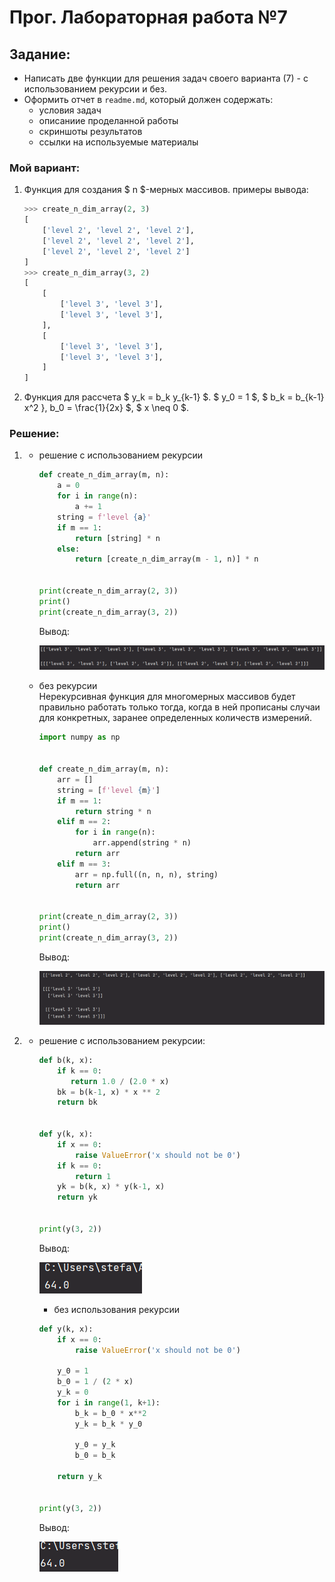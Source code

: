 # Прог. Лабораторная работа №7
## Задание:
- Написать две функции для решения задач своего варианта (7) - с использованием рекурсии и без.
- Оформить  отчет в ```readme.md```, который должен содержать:
  - условия задач
  - описаниие проделанной работы
  - скриншоты результатов
  - ссылки на используемые материалы

### Мой вариант:

1. Функция для создания $ n $-мерных массивов.
   примеры вывода:
   ```Python
   >>> create_n_dim_array(2, 3)
   [
       ['level 2', 'level 2', 'level 2'],
       ['level 2', 'level 2', 'level 2'],
       ['level 2', 'level 2', 'level 2']
   ]
   >>> create_n_dim_array(3, 2)
   [
       [
           ['level 3', 'level 3'],
           ['level 3', 'level 3'],
       ], 
       [
           ['level 3', 'level 3'],
           ['level 3', 'level 3'],
       ]
   ]
   ```
2. Функция для рассчета $ y_k = b_k y_{k-1} $. $ y_0 = 1 $, $ b_k = b_{k-1} x^2 }, b_0 = \frac{1}{2x} $, $ x \neq 0 $.

### Решение:

1. - решение с использованием рекурсии
     ```Python
     def create_n_dim_array(m, n):
         a = 0
         for i in range(n):
             a += 1
         string = f'level {a}'
         if m == 1:
             return [string] * n
         else:
             return [create_n_dim_array(m - 1, n)] * n
  
  
     print(create_n_dim_array(2, 3))
     print()
     print(create_n_dim_array(3, 2))
     ```
     Вывод:
     
     ![img.png](img.png)

   - без рекурсии     
     Нерекурсивная функция для многомерных массивов будет правильно работать
     только тогда, когда в ней прописаны случаи для конкретных, заранее
     определенных количеств измерений. 
     
     ```Python
     import numpy as np


     def create_n_dim_array(m, n):
         arr = []
         string = [f'level {m}']
         if m == 1:
             return string * n
         elif m == 2:
             for i in range(n):
                 arr.append(string * n)
             return arr
         elif m == 3:
             arr = np.full((n, n, n), string)
             return arr


     print(create_n_dim_array(2, 3))
     print()
     print(create_n_dim_array(3, 2))
     ```
     Вывод:
     
     ![img_1.png](img_1.png)

2. - решение с использованием рекурсии:
     ```Python
     def b(k, x):
         if k == 0:
            return 1.0 / (2.0 * x)
         bk = b(k-1, x) * x ** 2
         return bk


     def y(k, x):
         if x == 0:
             raise ValueError('x should not be 0')
         if k == 0:
             return 1
         yk = b(k, x) * y(k-1, x)
         return yk


     print(y(3, 2))
     ```
     Вывод:

     ![img_2.png](img_2.png)

     - без использования рекурсии
     ```Python
     def y(k, x):
         if x == 0:
             raise ValueError('x should not be 0')

         y_0 = 1
         b_0 = 1 / (2 * x)
         y_k = 0
         for i in range(1, k+1):
             b_k = b_0 * x**2
             y_k = b_k * y_0

             y_0 = y_k
             b_0 = b_k

         return y_k


     print(y(3, 2))
     ```
     Вывод:
     
     ![img_3.png](img_3.png)